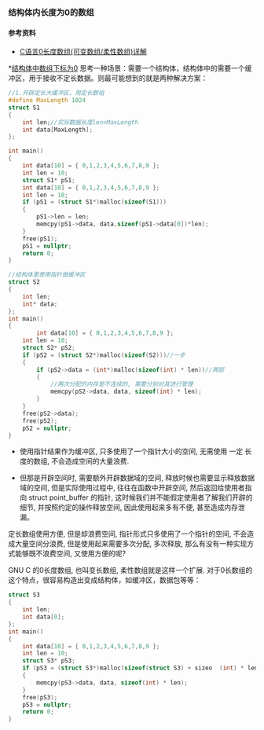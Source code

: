 ### 结构体内长度为0的数组
#### 参考资料
* [C语言0长度数组(可变数组/柔性数组)详解](https://blog.csdn.net/gatieme/article/details/64131322)

*[结构体中数组下标为0](https://blog.csdn.net/songjinn/article/details/16982349)
思考一种场景：需要一个结构体，结构体中的需要一个缓冲区，用于接收不定长数据。则最可能想到的就是两种解决方案：
```c
//1.开辟定长大缓冲区，用定长数组
#define MaxLength 1024
struct S1
{
	int len;//实际数据长度len<MaxLength
	int data[MaxLength];
};

int main()
{	
    int data[10] = { 0,1,2,3,4,5,6,7,8,9 };
    int len = 10;
    struct S1* pS1;
    int data[10] = { 0,1,2,3,4,5,6,7,8,9 };
    int len = 10;
    if (pS1 = (struct S1*)malloc(sizeof(S1)))
    {
    	pS1->len = len;
    	memcpy(pS1->data, data,sizeof(pS1->data[0])*len);
    }   
    free(pS1);
    pS1 = nullptr;
    return 0;
}


```
```c
//结构体里使用指针做缓冲区
struct S2
{
    int len;
    int* data;
};
int main()
{
    	int data[10] = { 0,1,2,3,4,5,6,7,8,9 };
	int len = 10;
    struct S2* pS2;
    if (pS2 = (struct S2*)malloc(sizeof(S2)))//一步
    {
    	if (pS2->data = (int*)malloc(sizeof(int) * len))//两部
    	{
            //两次分配的内存是不连续的, 需要分别对其进行管理
    		memcpy(pS2->data, data, sizeof(int) * len);
    	}
    }
    free(pS2->data);
    free(pS2);
    pS2 = nullptr;
}
```
* 使用指针结果作为缓冲区, 只多使用了一个指针大小的空间, 无需使用 一定 长度的数组, 不会造成空间的大量浪费.

* 但那是开辟空间时, 需要额外开辟数据域的空间, 释放时候也需要显示释放数据域的空间, 但是实际使用过程中, 往往在函数中开辟空间, 然后返回给使用者指向 struct point_buffer 的指针, 这时候我们并不能假定使用者了解我们开辟的细节, 并按照约定的操作释放空间, 因此使用起来多有不便, 甚至造成内存泄漏。

定长数组使用方便, 但是却浪费空间, 指针形式只多使用了一个指针的空间, 不会造成大量空间分浪费, 但是使用起来需要多次分配, 多次释放, 那么有没有一种实现方式能够既不浪费空间, 又使用方便的呢?

GNU C 的0长度数组, 也叫变长数组, 柔性数组就是这样一个扩展. 对于0长数组的这个特点，很容易构造出变成结构体，如缓冲区，数据包等等：

```c
struct S3
{
    int len;
    int data[0];
};
int main()
{
    int data[10] = { 0,1,2,3,4,5,6,7,8,9 };
    int len = 10;
    struct S3* pS3;
    if (pS3 = (struct S3*)malloc(sizeof(struct S3) + sizeo  (int) * len))//len这里不分配也可以memcpy,但free会出问题
    {
    	memcpy(pS3->data, data, sizeof(int) * len);
    }
    free(pS3);
    pS3 = nullptr;
    return 0;
}
```